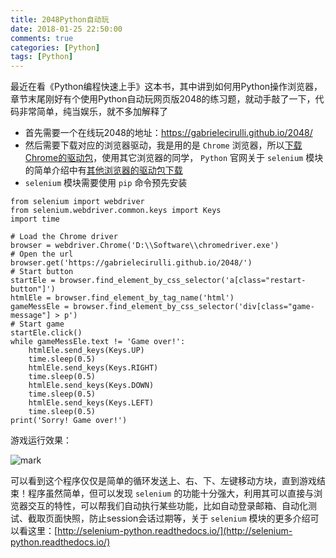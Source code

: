 ```yaml
---
title: 2048Python自动玩
date: 2018-01-25 22:50:00
comments: true
categories: [Python]
tags: [Python]
---
```


最近在看《Python编程快速上手》这本书，其中讲到如何用Python操作浏览器，章节末尾刚好有个使用Python自动玩网页版2048的练习题，就动手敲了一下，代码非常简单，纯当娱乐，就不多加解释了

<!-- more -->

- 首先需要一个在线玩2048的地址：https://gabrielecirulli.github.io/2048/
- 然后需要下载对应的浏览器驱动，我是用的是 `Chrome` 浏览器，所以[下载Chrome的驱动包](https://sites.google.com/a/chromium.org/chromedriver/)，使用其它浏览器的同学， `Python` 官网关于 `selenium` 模块的简单介绍中有[其他浏览器的驱动包下载](https://pypi.python.org/pypi/selenium/3.8.1)
- `selenium` 模块需要使用 `pip` 命令预先安装

```
from selenium import webdriver
from selenium.webdriver.common.keys import Keys
import time

# Load the Chrome driver
browser = webdriver.Chrome('D:\\Software\\chromedriver.exe')
# Open the url
browser.get('https://gabrielecirulli.github.io/2048/')
# Start button
startEle = browser.find_element_by_css_selector('a[class="restart-button"]')
htmlEle = browser.find_element_by_tag_name('html')
gameMessEle = browser.find_element_by_css_selector('div[class="game-message"] > p')
# Start game
startEle.click()
while gameMessEle.text != 'Game over!':
    htmlEle.send_keys(Keys.UP)
    time.sleep(0.5)
    htmlEle.send_keys(Keys.RIGHT)
    time.sleep(0.5)
    htmlEle.send_keys(Keys.DOWN)
    time.sleep(0.5)
    htmlEle.send_keys(Keys.LEFT)
    time.sleep(0.5)
print('Sorry! Game over!')
```

游戏运行效果：

![mark](http://imgblog.kuranado.com/blog/180125/3cDCD7CIGf.gif)

可以看到这个程序仅仅是简单的循环发送上、右、下、左键移动方块，直到游戏结束！程序虽然简单，但可以发现 `selenium` 的功能十分强大，利用其可以直接与浏览器交互的特性，可以帮我们自动执行某些功能，比如自动登录邮箱、自动化测试、截取页面快照，防止session会话过期等，关于 `selenium` 模块的更多介绍可以看这里：[http://selenium-python.readthedocs.io/](http://selenium-python.readthedocs.io/)